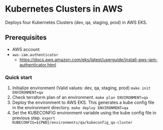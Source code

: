 # Kubernetes Clusters in AWS
Deploys four Kubernetes Clusters (dev, qa, staging, prod) in AWS EKS.   

## Prerequisites
- AWS account
- ``aws-iam.authenticator``
    - https://docs.aws.amazon.com/eks/latest/userguide/install-aws-iam-authenticator.html

### Quick start
1. Initialize environment (Valid values: dev, qa, staging, prod)
    ``make init ENVIRONMENT=qa``
2. Check terraform plan of an environment.
    ``make plan ENVIRONMENT=qa``
3. Deploy the environment to AWS EKS. This generates a kube config file in the environment directory.
    ``make deploy ENVIRONMENT=qa``
4. Set the KUBECONFIG environment variable using the kube config file in previous step.
    ``export KUBECONFIG=${PWD}/environments/qa/kubeconfig_qa-cluster``

